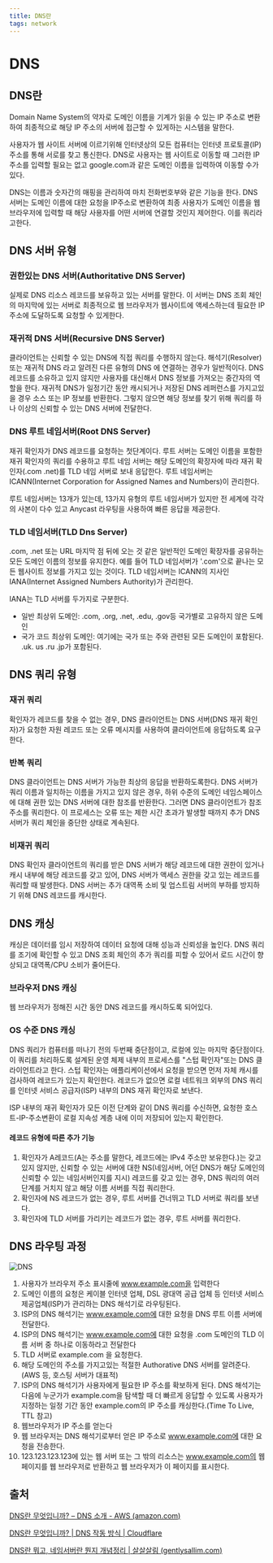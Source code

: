 ```yaml
---
title: DNS란
tags: network
---
```


# DNS

## DNS란

Domain Name System의 약자로 도메인 이름을 기계가 읽을 수 있는 IP 주소로 변환하여 최종적으로 해당 IP 주소의 서버에 접근할 수 있게하는 시스템을 말한다.

사용자가 웹 사이트 서버에 이르기위해 인터넷상의 모든 컴퓨터는 인터넷 프로토콜(IP) 주소를 통해 서로를 찾고 통신한다. DNS로 사용자는 웹 사이트로 이동할 때 그러한 IP주소를 입력할 필요는 없고 google.com과 같은 도메인 이름을 입력하여 이동할 수가 있다.

DNS는 이름과 숫자간의 매핑을 관리하여 마치 전화번호부와 같은 기능을 한다. DNS 서버는 도메인 이름에 대한 요청을 IP주소로 변환하여 최종 사용자가 도메인 이름을 웹 브라우저에 입력할 때 해당 사용자를 어떤 서버에 연결할 것인지 제어한다. 이를 쿼리라고한다.

## DNS 서버 유형

### 권한있는 DNS 서버(Authoritative DNS Server)

실제로 DNS 리소스 레코드를 보유하고 있는 서버를 말한다. 이 서버는 DNS 조회 체인의 마지막에 있는 서버로 최종적으로 웹 브라우저가 웹사이트에 액세스하는데 필요한 IP 주소에 도달하도록 요청할 수 있게한다.

### 재귀적 DNS 서버(Recursive DNS Server)

클라이언트는 신뢰할 수 있는 DNS에 직접 쿼리를 수행하지 않는다. 해석기(Resolver) 또는 재귀적 DNS 라고 알려진 다른 유형의 DNS 에 연결하는 경우가 일반적이다. DNS 레코드를 소유하고 있지 않지만 사용자를 대신해서 DNS 정보를 가져오는 중간자의 역할을 한다. 재귀적 DNS가 일정기간 동안 캐시되거나 저장된 DNS 레퍼런스를 가지고있을 경우 소스 또는 IP 정보를 반환한다. 그렇지 않으면 해당 정보를 찾기 위해 쿼리를 하나 이상의 신뢰할 수 있는 DNS 서버에 전달한다.

### DNS 루트 네임서버(Root DNS Server) 

재귀 확인자가 DNS 레코드를 요청하는 첫단계이다. 루트 서버는 도메인 이름을 포함한 재귀 확인자의 쿼리를 수용하고 루트 네임 서버는 해당 도메인의 확장자에 따라 재귀 확인자(.com .net)를 TLD 네임 서버로 보내 응답한다. 루트 네임서버는 ICANN(Internet Corporation for Assigned Names and Numbers)이 관리한다.

루트 네임서버는 13개가 있는데, 13가지 유형의 루트 네임서버가 있지만 전 세계에 각각의 사본이 다수 있고 Anycast 라우팅을 사용하여 빠른 응답을 제공한다.

### TLD 네임서버(TLD Dns Server)

.com, .net 또는 URL 마지막 점 뒤에 오는 것 같은 일반적인 도메인 확장자를 공유하는 모든 도메인 이름의 정보를 유지한다. 예를 들어 TLD 네임서버가 '.com'으로 끝나는 모든 웹사이트 정보를 가지고 있는 것이다. TLD 네임서버는 ICANN의 지사인 IANA(Internet Assigned Numbers Authority)가 관리한다.

IANA는 TLD 서버를 두가지로 구분한다.

- 일반 최상위 도메인: .com, .org, .net, .edu, .gov등 국가별로 고유하지 않은 도메인
- 국가 코드 최상위 도메인: 여기에는 국가 또는 주와 관련된 모든 도메인이 포함된다. .uk. us .ru .jp가 포함된다.

## DNS 쿼리 유형

### 재귀 쿼리

확인자가 레코드를 찾을 수 없는 경우, DNS 클라이언트는 DNS 서버(DNS 재귀 확인자)가 요청한 자원 레코드 또는 오류 메시지를 사용하여 클라이언트에 응답하도록 요구한다.

### 반복 쿼리

DNS 클라이언트는 DNS 서버가 가능한 최상의 응답을 반환하도록한다. DNS 서버가 쿼리 이름과 일치하는 이름을 가지고 있지 않은 경우, 하위 수준의 도메인 네임스페이스에 대해 권한 있는 DNS 서버에 대한 참조를 반환한다. 그러면 DNS 클라이언트가 참조 주소를 쿼리한다. 이 프로세스는 오류 또는 제한 시간 초과가 발생할 때까지 추가 DNS 서버가 쿼리 체인을 중단한 상태로 계속된다.

### 비재귀 쿼리

DNS 확인자 클라이언트의 쿼리를 받은 DNS 서버가 해당 레코드에 대한 권한이 있거나 캐시 내부에 해당 레코드를 갖고 있어, DNS 서버가 액세스 권한을 갖고 있는 레코드를 쿼리할 때 발생한다. DNS 서버는 추가 대역폭 소비 및 업스트림 서버의 부하를 방지하기 위해 DNS 레코드를 캐시한다.

## DNS 캐싱

캐싱은 데이터를 임시 저장하여 데이터 요청에 대해 성능과 신뢰성을 높인다. DNS 쿼리를 조기에 확인할 수 있고 DNS 조회 체인의 추가 쿼리를 피할 수 있어서 로드 시간이 향상되고 대역폭/CPU 소비가 줄어든다.

### 브라우저 DNS 캐싱

웹 브라우저가 정해진 시간 동안 DNS 레코드를 캐시하도록 되어있다.

### OS 수준 DNS 캐싱

DNS 쿼리가 컴퓨터를 떠나기 전의 두번째 중단점이고, 로컬에 있는 마지막 중단점이다. 이 쿼리를 처리하도록 설계된 운영 체제 내부의 프로세스를 "스텁 확인자"또는 DNS 클라이언트라고 한다. 스텁 확인자는 애플리케이션에서 요청을 받으면 먼저 자체 캐시를 검사하여 레코드가 있는지 확인한다. 레코드가 없으면 로컬 네트워크 외부의 DNS 쿼리를 인터넷 서비스 공급자(ISP) 내부의 DNS 재귀 확인자로 보낸다.

ISP 내부의 재귀 확인자가 모든 이전 단계와 같이 DNS 쿼리를 수신하면, 요청한 호스트-IP-주소변환이 로컬 지속성 계층 내에 이미 저장되어 있는지 확인한다.

#### 레코드 유형에 따른 추가 기능

1. 확인자가 A레코드(A는 주소를 말한다, 레코드에는 IPv4 주소만 보유한다.)는 갖고 있지 않지만, 신뢰할 수 있는 서버에 대한 NS(네임서버, 어던 DNS가 해당 도메인의 신뢰할 수 있는 네임서버인지를 지시) 레코드를 갖고 있는 경우, DNS 쿼리의 여러 단계를 거치지 않고 해당 이름 서버를 직접 쿼리한다.
2. 확인자에 NS 레코드가 없는 경우, 루트 서버를 건너뛰고 TLD 서버로 쿼리를 보낸다.
3. 확인자에 TLD 서버를 가리키는 레코드가 없는 경우, 루트 서버를 쿼리한다.

## DNS 라우팅 과정

![DNS](https://user-images.githubusercontent.com/37204770/135119048-20fdbccb-b08e-45d1-bf5a-209007a54fc5.jpg)

1. 사용자가 브라우저 주소 표시줄에 www.example.com을 입력한다
2. 도메인 이름의 요청은 케이블 인터넷 업체, DSL 광대역 공급 업체 등 인터넷 서비스 제공업체(ISP)가 관리하는 DNS 해석기로 라우팅된다.
3. ISP의 DNS 해석기는 www.example.com에 대한 요청을 DNS 루트 이름 서버에 전달한다.
4. ISP의 DNS 해석기는 www.example.com에 대한 요청을 .com 도메인의 TLD 이름 서버 중 하나로 이동하라고 전달한다
5. TLD 서버로 example.com 을 요청한다.
6. 해당 도메인의 주소를 가지고있는 적절한 Authorative DNS 서버를 알려준다. (AWS 등, 호스팅 서버가 대표적)
7. ISP의 DNS 해석기가 사용자에게 필요한 IP 주소를 확보하게 된다. DNS 해석기는 다음에 누군가가 example.com을 탐색할 때 더 빠르게 응답할 수 있도록 사용자가 지정하는 일정 기간 동안 example.com의 IP 주소를 캐싱한다.(Time To Live, TTL 참고)
8. 웹브라우저가 IP 주소를 얻는다
9. 웹 브라우저는 DNS 해석기로부터 얻은 IP 주소로 www.example.com에 대한 요청을 전송한다.
10. 123.123.123.123에 있는 웹 서버 또는 그 밖의 리소스는 www.example.com의 웹 페이지를 웹 브라우저로 반환하고 웹 브라우저가 이 페이지를 표시한다.

## 출처

[DNS란 무엇입니까? – DNS 소개 - AWS (amazon.com)](https://aws.amazon.com/ko/route53/what-is-dns/)

[DNS란 무엇입니까? | DNS 작동 방식 | Cloudflare](https://www.cloudflare.com/ko-kr/learning/dns/what-is-dns/)

[DNS란 뭐고, 네임서버란 뭔지 개념정리 | 살살살림 (gentlysallim.com)](https://gentlysallim.com/dns%EB%9E%80-%EB%AD%90%EA%B3%A0-%EB%84%A4%EC%9E%84%EC%84%9C%EB%B2%84%EB%9E%80-%EB%AD%94%EC%A7%80-%EA%B0%9C%EB%85%90%EC%A0%95%EB%A6%AC/)

